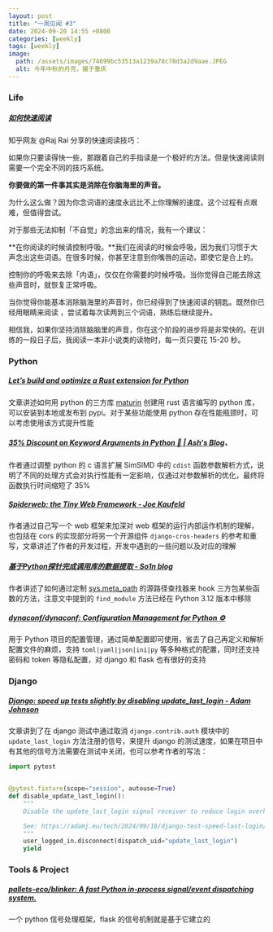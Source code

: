 ```yaml
---
layout: post
title: "一周见闻 #3"
date: 2024-09-20 14:55 +0800
categories: [weekly]
tags: [weekly]
image:
  path: /assets/images/74699bc53513a1239a78c78d3a2d9aae.JPEG
  alt: 今年中秋的月亮，摄于重庆
---
```






### Life

##### [如何快速阅读](https://mp.weixin.qq.com/s/JhL-9sKvy6bJfRV1MbFHIA)

知乎网友 @Raj Rai 分享的快速阅读技巧： 

如果你只要读得快一些，那跟着自己的手指读是一个极好的方法。但是快速阅读则需要一个完全不同的技巧系统。

**你要做的第一件事其实是消除在你脑海里的声音。**

为什么这么做？因为你念词语的速度永远比不上你理解的速度。这个过程有点艰难，但值得尝试。

对于那些无法抑制「不自觉」的念出来的情况，我有一个建议： 

**在你阅读的时候请控制呼吸。**我们在阅读的时候会呼吸，因为我们习惯于大声念出这些词语。在很多时候，你甚至注意到你嘴唇的运动，即使它是合上的。

控制你的呼吸来去除「内语」，仅仅在你需要的时候呼吸。当你觉得自己能去除这些声音时，就恢复正常呼吸。

当你觉得你能基本消除脑海里的声音时，你已经得到了快速阅读的钥匙。既然你已经用眼睛来阅读 ，尝试着每次读两到三个词语，熟练后继续提升。

相信我，如果你坚持消除脑脑里的声音，你在这个阶段的进步将是非常快的。在训练的一段日子后，我阅读一本非小说类的读物时，每一页只要花 15-20 秒。



### Python

##### [Let’s build and optimize a Rust extension for Python](https://pythonspeed.com/articles/intro-rust-python-extensions/)

文章讲述如何用 python 的三方库 [maturin](https://github.com/PyO3/maturin) 创建用 rust 语言编写的 python 库，可以安装到本地或发布到 pypi。对于某些功能使用 python 存在性能瓶颈时，可以考虑使用该方式提升性能



##### [35% Discount on Keyword Arguments in Python 🐍 \| Ash's Blog](https://ashvardanian.com/posts/discount-on-keyword-arguments-in-python/)、

作者通过调整 python 的 c 语言扩展 SimSIMD  中的 `cdist` 函数参数解析方式，说明了不同的处理方式会对执行性能有一定影响，仅通过对参数解析的优化，最终将函数执行时间缩短了 35%



##### [Spiderweb: the Tiny Web Framework - Joe Kaufeld](https://itsthejoker.github.io/spiderweb-the-tiny-web-framework/?utm_campaign=Django%2BNewsletter&utm_medium=email&utm_source=Django_Newsletter_251#zen-of-python-vs-ease-of-use)

作者通过自己写一个 web 框架来加深对 web 框架的运行内部运作机制的理解，也包括在 cors 的实现部分将另一个开源组件 `django-cros-headers` 的参考和重写，文章讲述了作者的开发过程，开发中遇到的一些问题以及对应的理解



##### [基于Python探针完成调用库的数据提取 - So1n blog](https://so1n.me/2020/11/18/%E5%9F%BA%E4%BA%8EPython%E6%8E%A2%E9%92%88%E5%AE%8C%E6%88%90%E8%B0%83%E7%94%A8%E5%BA%93%E7%9A%84%E6%95%B0%E6%8D%AE%E6%8F%90%E5%8F%96/)

作者讲述了如何通过定制 [sys.meta_path](https://docs.python.org/zh-cn/3/library/sys.html#sys.meta_path) 的源路径查找器来 hook 三方包某些函数的方法，注意文中提到的 `find_module` 方法已经在 Python 3.12 版本中移除



##### [dynaconf/dynaconf: Configuration Management for Python ⚙](https://github.com/dynaconf/dynaconf)

用于 Python 项目的配置管理，通过简单配置即可使用，省去了自己再定义和解析配置文件的麻烦，支持 `toml|yaml|json|ini|py` 等多种格式的配置，同时还支持密码和 token 等隐私配置，对 django 和 flask 也有很好的支持



### Django

##### [Django: speed up tests slightly by disabling update_last_login - Adam Johnson](https://adamj.eu/tech/2024/09/18/django-test-speed-last-login/)

文章讲到了在 django 测试中通过取消 `django.contrib.auth` 模块中的 `update_last_login` 方法注册的信号，来提升 django 的测试速度，如果在项目中有其他的信号方法需要在测试中关闭，也可以参考作者的写法：

```python
import pytest


@pytest.fixture(scope="session", autouse=True)
def disable_update_last_login():
    """
    Disable the update_last_login signal receiver to reduce login overhead.

    See: https://adamj.eu/tech/2024/09/18/django-test-speed-last-login/
    """
    user_logged_in.disconnect(dispatch_uid="update_last_login")
    yield
```



### Tools & Project

##### [pallets-eco/blinker: A fast Python in-process signal/event dispatching system.](https://github.com/pallets-eco/blinker/)

一个 python 信号处理框架，flask 的信号机制就是基于它建立的
